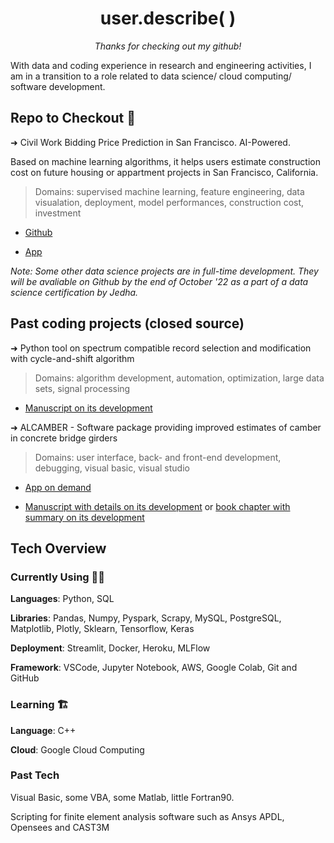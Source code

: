 <h1 align="center">user.describe( )</h1>

<p align="center"><em>Thanks for checking out my github!</em></p>

With data and coding experience in research and engineering activities, I am in a transition to a role related to data science/ cloud computing/ software development.

## Repo to Checkout 🧐

➜ Civil Work Bidding Price Prediction in San Francisco. AI-Powered.
 
Based on machine learning algorithms, it helps users estimate construction cost on future housing or appartment projects in San Francisco, California.
> Domains: supervised machine learning, feature engineering, data visualation, deployment, model performances, construction cost, investment

* [Github](https://github.com/levist7/Civil-Work-Bidding-And-Investment-Helper)

* [App](costofmyconstructionproject.herokuapp.com)


*Note: Some other data science projects are in full-time development. They will be avaliable on Github by the end of October '22 as a part of a data science certification by Jedha.*

## Past coding projects (closed source)
➜ Python tool on spectrum compatible record selection and modification with cycle-and-shift algorithm
> Domains: algorithm development, automation, optimization, large data sets, signal processing 
* [Manuscript on its development](https://tel.archives-ouvertes.fr/tel-01809010)


➜ ALCAMBER - Software package providing improved estimates of camber in concrete bridge girders
> Domains: user interface, back- and front-end development, debugging, visual basic, visual studio 
* [App on demand](https://www.eng.auburn.edu/research/centers/hrc/hrc-info-pages/research/software.html)

* [Manuscript with details on its development](https://www.researchgate.net/publication/363336985_Predicting_Time-Dependent_Deformations_in_Prestressed_Concrete_Girders)
or [book chapter with summary on its development](https://link.springer.com/chapter/10.1007/978-3-030-59169-4_6)


## Tech Overview

### Currently Using 🤖🧠

**Languages**: Python, SQL

**Libraries**: Pandas, Numpy, Pyspark, Scrapy, MySQL, PostgreSQL, Matplotlib, Plotly, Sklearn, Tensorflow, Keras

**Deployment**: Streamlit, Docker, Heroku, MLFlow

**Framework**: VSCode, Jupyter Notebook, AWS, Google Colab, Git and GitHub

### Learning 🏗️

**Language**: C++

**Cloud**: Google Cloud Computing

### Past Tech

Visual Basic, some VBA, some Matlab, little Fortran90.

Scripting for finite element analysis software such as Ansys APDL, Opensees and CAST3M

<!---
levist7/levist7 is a ✨ special ✨ repository because its `README.md` (this file) appears on your GitHub profile.
--->
